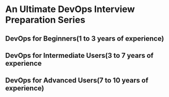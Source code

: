 # An Ultimate DevOps Interview Preparation Series


## DevOps for Beginners(1 to 3 years of experience)


## DevOps for Intermediate Users(3 to 7 years of experience


## DevOps for Advanced Users(7 to 10 years of experience)
